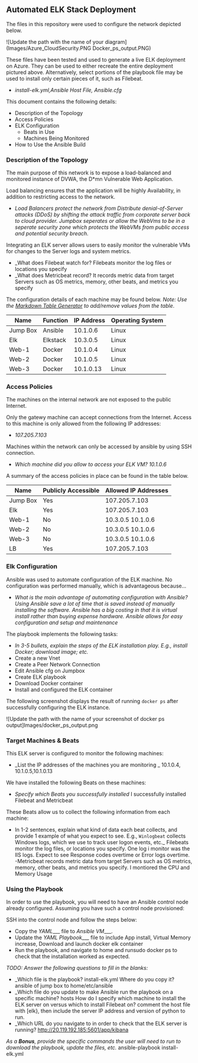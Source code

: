 ## Automated ELK Stack Deployment

The files in this repository were used to configure the network depicted below.

![Update the path with the name of your diagram](Images/Azure_CloudSecurity.PNG Docker_ps_output.PNG)



These files have been tested and used to generate a live ELK deployment on Azure. They can be used to either recreate the entire deployment pictured above. Alternatively, select portions of the playbook file may be used to install only certain pieces of it, such as Filebeat.

  - _install-elk.yml,Ansible Host File, Ansible.cfg_

This document contains the following details:
- Description of the Topology
- Access Policies
- ELK Configuration
  - Beats in Use
  - Machines Being Monitored
- How to Use the Ansible Build


### Description of the Topology

The main purpose of this network is to expose a load-balanced and monitored instance of DVWA, the D*mn Vulnerable Web Application.

Load balancing ensures that the application will be highly Availability, in addition to restricting access to the network.
- _Load Balancers protect the network from Distribute denial-of-Server attacks (DDoS) by shifting the attack traffic from corporate server back to cloud provider. Jumpbox seperates or allow the WebVms to be in a seperate security zone which protects the WebVMs from public access and potential security breach._

Integrating an ELK server allows users to easily monitor the vulnerable VMs for changes to the Server logs and system metrics.
- _What does Filebeat watch for? Filebeats monitor the log files or locations you specify
- _What does Metricbeat record? It records metric data from target Servers such as OS metrics, memory, other beats, and metrics you specify

The configuration details of each machine may be found below.
_Note: Use the [Markdown Table Generator](http://www.tablesgenerator.com/markdown_tables) to add/remove values from the table_.

| Name     | Function | IP Address | Operating System |
|----------|----------|------------|------------------|
| Jump Box | Ansible  | 10.1.0.6   | Linux            |
| Elk      | Elkstack | 10.3.0.5   | Linux            |
| Web-1    |  Docker  | 10.1.0.4   | Linux            |
| Web-2    |  Docker  | 10.1.0.5   | Linux            |
| Web-3    |  Docker  | 10.1.0.13  | Linux            |

### Access Policies

The machines on the internal network are not exposed to the public Internet. 

Only the gatewy machine can accept connections from the Internet. Access to this machine is only allowed from the following IP addresses:
- _107.205.7.103_

Machines within the network can only be accessed by ansible by using SSH connection.
- _Which machine did you allow to access your ELK VM? 10.1.0.6_

A summary of the access policies in place can be found in the table below.

| Name     | Publicly Accessible | Allowed IP Addresses |
|----------|---------------------|----------------------|
| Jump Box | Yes                 | 107.205.7.103        |
|  Elk     | Yes                 | 107.205.7.103        |
|  Web-1   | No                  | 10.3.0.5  10.1.0.6   |
|  Web-2   | No                  | 10.3.0.5  10.1.0.6   |
|  Web-3   | No                  | 10.3.0.5  10.1.0.6   |
|  LB      | Yes                 | 107.205.7.103        |

### Elk Configuration

Ansible was used to automate configuration of the ELK machine. No configuration was performed manually, which is advantageous because...
- _What is the main advantage of automating configuration with Ansible? Using Ansible save a lot of time that is saved instead of manually installing the software. Ansible has a big costing in that it is virtual install rather than buying expense hardware. Ansible allows for easy configuration and setup and maintenance_

The playbook implements the following tasks:
- _In 3-5 bullets, explain the steps of the ELK installation play. E.g., install Docker; download image; etc._
- Create a new Vnet
- Create a Peer Network Connection
- Edit Ansible cfg on Jumpbox
- Create ELK playbook
- Download Docker container 
- Install and configured the ELK container


The following screenshot displays the result of running `docker ps` after successfully configuring the ELK instance.

![Update the path with the name of your screenshot of docker ps output]Images/docker_ps_output.png

### Target Machines & Beats
This ELK server is configured to monitor the following machines:
- _List the IP addresses of the machines you are monitoring
 _ 10.1.0.4, 10.1.0.5,10.1.0.13  

We have installed the following Beats on these machines:
- _Specify which Beats you successfully installed_
I successfully installed Filebeat and Metricbeat

These Beats allow us to collect the following information from each machine:
- In 1-2 sentences, explain what kind of data each beat collects, and provide 1 example of what you expect to see. E.g., `Winlogbeat` collects Windows logs, which we use to track user logon events, etc._
Filebeats monitor the log files, or locations you specify. One log i monitor was the IIS logs. Expect to see Response codes overtime or Error logs overtime. 
-Metricbeat records metric data from target Servers such as OS metrics, memory, other beats, and metrics you specify. I montiored the CPU and Memory Usage

### Using the Playbook
In order to use the playbook, you will need to have an Ansible control node already configured. Assuming you have such a control node provisioned: 

SSH into the control node and follow the steps below:
- Copy the _YAML____ file to _Ansible VM____.
- Update the _YAML Playbook____ file to include App install, Virtual Memory increase, Download and launch docker elk container
- Run the playbook, and navigate to home and runsudo docker ps to check that the installation worked as expected.

_TODO: Answer the following questions to fill in the blanks:_
- _Which file is the playbook? install-elk.yml
   Where do you copy it? ansible of jump box to home/etc/ansible
- _Which file do you update to make Ansible run the playbook on a specific machine? hosts
How do I specify which machine to install the ELK server on versus which to install Filebeat on? comment the host file with [elk}, then include the server IP address and version of python to run. 
- _Which URL do you navigate to in order to check that the ELK server is running? http://20.119.192.185:5601/app/kibana

_As a **Bonus**, provide the specific commands the user will need to run to download the playbook, update the files, etc._
ansible-playbook install-elk.yml

